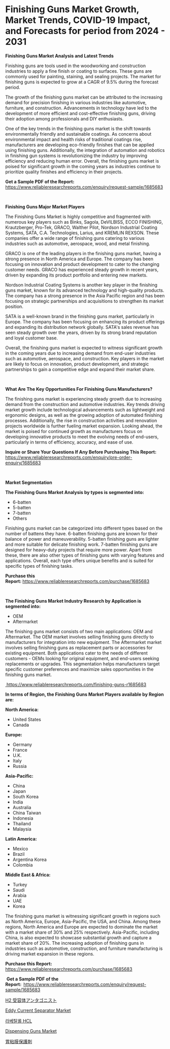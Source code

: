 <p><h1>Finishing Guns Market Growth, Market Trends, COVID-19 Impact, and Forecasts for period from 2024 - 2031</h1></p><p><strong>Finishing Guns Market Analysis and Latest Trends</strong></p>
<p><p>Finishing guns are tools used in the woodworking and construction industries to apply a fine finish or coating to surfaces. These guns are commonly used for painting, staining, and sealing projects. The market for finishing guns is expected to grow at a CAGR of 9.5% during the forecast period. </p><p>The growth of the finishing guns market can be attributed to the increasing demand for precision finishing in various industries like automotive, furniture, and construction. Advancements in technology have led to the development of more efficient and cost-effective finishing guns, driving their adoption among professionals and DIY enthusiasts. </p><p>One of the key trends in the finishing guns market is the shift towards environmentally friendly and sustainable coatings. As concerns about environmental impact and health risks of traditional coatings rise, manufacturers are developing eco-friendly finishes that can be applied using finishing guns. Additionally, the integration of automation and robotics in finishing gun systems is revolutionizing the industry by improving efficiency and reducing human error. Overall, the finishing guns market is poised for significant growth in the coming years as industries continue to prioritize quality finishes and efficiency in their projects.</p></p>
<p><strong>Get a Sample PDF of the Report:&nbsp;</strong> <a href="https://www.reliableresearchreports.com/enquiry/request-sample/1685683">https://www.reliableresearchreports.com/enquiry/request-sample/1685683</a></p>
<p>&nbsp;</p>
<p><strong>Finishing Guns Major Market Players</strong></p>
<p><p>The Finishing Guns Market is highly competitive and fragmented with numerous key players such as Binks, Sagola, DeVILBISS, ECCO FINISHING, Krautzberger, Pro-Tek, GRACO, Walther Pilot, Nordson Industrial Coating Systems, SATA, C.A. Technologies, Larius, and KREMLIN REXSON. These companies offer a wide range of finishing guns catering to various industries such as automotive, aerospace, wood, and metal finishing.</p><p>GRACO is one of the leading players in the finishing guns market, having a strong presence in North America and Europe. The company has been focusing on innovation and product development to cater to the changing customer needs. GRACO has experienced steady growth in recent years, driven by expanding its product portfolio and entering new markets.</p><p>Nordson Industrial Coating Systems is another key player in the finishing guns market, known for its advanced technology and high-quality products. The company has a strong presence in the Asia Pacific region and has been focusing on strategic partnerships and acquisitions to strengthen its market position.</p><p>SATA is a well-known brand in the finishing guns market, particularly in Europe. The company has been focusing on enhancing its product offerings and expanding its distribution network globally. SATA's sales revenue has seen steady growth over the years, driven by its strong brand reputation and loyal customer base.</p><p>Overall, the finishing guns market is expected to witness significant growth in the coming years due to increasing demand from end-user industries such as automotive, aerospace, and construction. Key players in the market are likely to focus on innovation, product development, and strategic partnerships to gain a competitive edge and expand their market share.</p></p>
<p>&nbsp;</p>
<p><strong>What Are The Key Opportunities For Finishing Guns Manufacturers?</strong></p>
<p><p>The finishing guns market is experiencing steady growth due to increasing demand from the construction and automotive industries. Key trends driving market growth include technological advancements such as lightweight and ergonomic designs, as well as the growing adoption of automated finishing processes. Additionally, the rise in construction activities and renovation projects worldwide is further fueling market expansion. Looking ahead, the market is poised for continued growth as manufacturers focus on developing innovative products to meet the evolving needs of end-users, particularly in terms of efficiency, accuracy, and ease of use.</p></p>
<p><strong>Inquire or Share Your Questions If Any Before Purchasing This Report:</strong> <a href="https://www.reliableresearchreports.com/enquiry/pre-order-enquiry/1685683">https://www.reliableresearchreports.com/enquiry/pre-order-enquiry/1685683</a></p>
<p>&nbsp;</p>
<p><strong>Market Segmentation</strong></p>
<p><strong>The Finishing Guns Market Analysis by types is segmented into:</strong></p>
<p><ul><li>6-batten</li><li>5-batten</li><li>7-batten</li><li>Others</li></ul></p>
<p><p>Finishing guns market can be categorized into different types based on the number of battens they have. 6-batten finishing guns are known for their balance of power and maneuverability. 5-batten finishing guns are lighter and more suitable for delicate finishing work. 7-batten finishing guns are designed for heavy-duty projects that require more power. Apart from these, there are also other types of finishing guns with varying features and applications. Overall, each type offers unique benefits and is suited for specific types of finishing tasks.</p></p>
<p><strong>Purchase this Report:&nbsp;</strong><a href="https://www.reliableresearchreports.com/purchase/1685683">https://www.reliableresearchreports.com/purchase/1685683</a></p>
<p>&nbsp;</p>
<p><strong>The Finishing Guns Market Industry Research by Application is segmented into:</strong></p>
<p><ul><li>OEM</li><li>Aftermarket</li></ul></p>
<p><p>The finishing guns market consists of two main applications: OEM and Aftermarket. The OEM market involves selling finishing guns directly to manufacturers for integration into new equipment. The Aftermarket market involves selling finishing guns as replacement parts or accessories for existing equipment. Both applications cater to the needs of different customers - OEMs looking for original equipment, and end-users seeking replacements or upgrades. This segmentation helps manufacturers target specific customer preferences and maximize sales opportunities in the finishing guns market.</p></p>
<p><a href="https://www.reliableresearchreports.com/finishing-guns-r1685683">&nbsp;https://www.reliableresearchreports.com/finishing-guns-r1685683</a></p>
<p><strong>In terms of Region, the Finishing Guns Market Players available by Region are:</strong></p>
<p>
    <p> <strong> North America: </strong>
        <ul>
            <li>United States</li>
            <li>Canada</li>
        </ul>
        </p> 
    <p> <strong> Europe: </strong>
        <ul>
            <li>Germany</li>
            <li>France</li>
            <li>U.K.</li>
            <li>Italy</li>
            <li>Russia</li>
        </ul>
        </p> 
    <p> <strong> Asia-Pacific: </strong>
        <ul>
            <li>China</li>
            <li>Japan</li>
            <li>South Korea</li>
            <li>India</li>
            <li>Australia</li>
            <li>China Taiwan</li>
            <li>Indonesia</li>
            <li>Thailand</li>
            <li>Malaysia</li>
        </ul>
        </p> 
    <p> <strong> Latin America: </strong>
        <ul>
            <li>Mexico</li>
            <li>Brazil</li>
            <li>Argentina Korea</li>
            <li>Colombia</li>
        </ul>
        </p> 
    <p> <strong> Middle East & Africa: </strong>
        <ul>
            <li>Turkey</li>
            <li>Saudi</li>
            <li>Arabia</li>
            <li>UAE</li>
            <li>Korea</li>
        </ul>
    </p>
    </p>
<p><p>The finishing guns market is witnessing significant growth in regions such as North America, Europe, Asia-Pacific, the USA, and China. Among these regions, North America and Europe are expected to dominate the market with a market share of 30% and 25% respectively. Asia-Pacific, including China, is also expected to showcase substantial growth and capture a market share of 20%. The increasing adoption of finishing guns in industries such as automotive, construction, and furniture manufacturing is driving market expansion in these regions.</p></p>
<p><strong>Purchase this Report: </strong><a href="https://www.reliableresearchreports.com/purchase/1685683">https://www.reliableresearchreports.com/purchase/1685683</a></p>
<p>&nbsp;<strong>Get a Sample PDF of the Report:&nbsp;&nbsp;</strong><a href="https://www.reliableresearchreports.com/enquiry/request-sample/1685683">https://www.reliableresearchreports.com/enquiry/request-sample/1685683</a></p>
<p><strong></strong></p>
<p><p><a href="https://github.com/oafhukehf4709715/Market-Research-Report-List-1/blob/main/617555531152.md">H2 受容体アンタゴニスト</a></p><p><a href="https://github.com/Sarissaschmalingtr6fz2739/Market-Research-Report-List-2/blob/main/eddy-current-separator-market.md">Eddy Current Separator Market</a></p><p><a href="https://github.com/WilburKihn5676/Market-Research-Report-List-1/blob/main/731140028593.md">라베탈롤 HCL</a></p><p><a href="https://github.com/jodemen/Market-Research-Report-List-2/blob/main/dispensing-guns-market.md">Dispensing Guns Market</a></p><p><a href="https://github.com/dzy793153605/Market-Research-Report-List-1/blob/main/584502131153.md">胃粘膜保護剤</a></p></p>